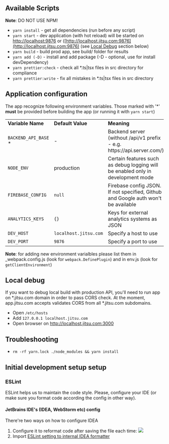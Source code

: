 ## Available Scripts

**Note**: DO NOT USE NPM!

* `yarn install` - get all dependencies (run before any script)
* `yarn start` - dev application (with hot reload) will be started on [http://localhost:9876](http://localhost:9876)
    or ([http://localhost.jitsu.com:9876](http://localhost.jitsu.com:9876) (see [Local Debug](#local-debug) section below)
* `yarn build` - build prod app, see build/ folder for results
* `yarn add (-D)` - install and add package (-D - optional, use for install devDependency)
* `yarn prettier:check` - check all *.ts|tsx files in src directory for compliance
* `yarn prettier:write` - fix all mistakes in *.ts|tsx files in src directory

## Application configuration

The app recognize following environment variables. Those marked with '*' **must** be provided
before building the app (or running it with `yarn start`)

<table>
    <tr>
        <td><b>Variable Name</b></td>
        <td><b>Default Value</b></td>
        <td><b>Meaning</b></td>
    </tr>
    <tr>
        <td><code>BACKEND_API_BASE</code> *</td>
        <td>-</td>
        <td>Backend server (without /api/v1 prefix - e.g. https://api.server.com/)</td>
    </tr>
    <tr>
        <td><code>NODE_ENV</code></td>
        <td>production</td>
        <td>Certain features such as debug logging will be enabled only in development mode</td>
    </tr>
    <tr>
        <td><code>FIREBASE_CONFIG</code></td>
        <td><code>null</code></td>
        <td>Firebase config JSON. If not specified, Github and Google auth won't be available</td>
    </tr>
    <tr>
        <td><code>ANALYTICS_KEYS</code></td>
        <td><code>{}</code></td>
        <td>Keys for external analytics systems as  JSON</td>
    </tr>
    <tr>
        <td><code>DEV_HOST</code></td>
        <td><code>localhost.jitsu.com</code></td>
        <td>Specify a host to use</td>
    </tr>
    <tr>
        <td><code>DEV_PORT</code></td>
        <td><code>9876</code></td>
        <td>Specify a port to use</td>
    </tr>
</table>


**Note**: for adding new environment varialbles please list them in _webpack.config.js
(look for `webpack.DefinePlugin`) and in env.js (look for `getClientEnvironment`)

## Local debug

If you want to debug local build with production API, you'll need to run app on *.jitsu.com domain in order
to pass CORS check. At the moment, app.jitsu.com accepts validates CORS from all *.jitsu.com subdomains.

* Open `/etc/hosts`
* Add `127.0.0.1 localhost.jitsu.com`
* Open browser on http://localhost.jitsu.com:3000


## Troubleshooting

* `rm -rf yarn.lock ./node_modules && yarn install`

## Initial development setup setup

### ESLint

ESLint helps us to maintain the code style. Please, configure your IDE (or make sure you format code according the config in other way).

#### JetBrains IDE's (IDEA, WebStorm etc) config

There're two ways on how to configure IDEA

1. Configure it to reformat code after saving the file each time:
![](https://github.com/jitsucom/eventnative-manager/raw/feature/eslint-formatter/frontend/docs/eslint-fix-enable.png)
2. Import [ESLint setting to internal IDEA formatter](https://www.jetbrains.com/help/idea/eslint.html)
